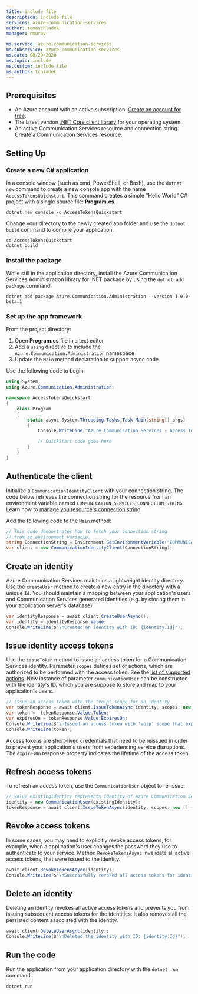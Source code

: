 ```yaml
---
title: include file
description: include file
services: azure-communication-services
author: tomaschladek
manager: nmurav

ms.service: azure-communication-services
ms.subservice: azure-communication-services
ms.date: 08/20/2020
ms.topic: include
ms.custom: include file
ms.author: tchladek
---
```


## Prerequisites

- An Azure account with an active subscription. [Create an account for free](https://azure.microsoft.com/free/?WT.mc_id=A261C142F). 
- The latest version [.NET Core client library](https://dotnet.microsoft.com/download/dotnet-core) for your operating system.
- An active Communication Services resource and connection string. [Create a Communication Services resource](../create-communication-resource.md).

## Setting Up

### Create a new C# application

In a console window (such as cmd, PowerShell, or Bash), use the `dotnet new` command to create a new console app with the name `AccessTokensQuickstart`. This command creates a simple "Hello World" C# project with a single source file: **Program.cs**.

```console
dotnet new console -o AccessTokensQuickstart
```

Change your directory to the newly created app folder and use the `dotnet build` command to compile your application.

```console
cd AccessTokensQuickstart
dotnet build
```

### Install the package

While still in the application directory, install the Azure Communication Services Administration library for .NET package by using the `dotnet add package` command.

```console
dotnet add package Azure.Communication.Administration --version 1.0.0-beta.1
```

### Set up the app framework

From the project directory:

1. Open **Program.cs** file in a text editor
1. Add a `using` directive to include the `Azure.Communication.Administration` namespace
1. Update the `Main` method declaration to support async code

Use the following code to begin:

```csharp
using System;
using Azure.Communication.Administration;

namespace AccessTokensQuickstart
{
    class Program
    {
        static async System.Threading.Tasks.Task Main(string[] args)
        {
            Console.WriteLine("Azure Communication Services - Access Tokens Quickstart");

            // Quickstart code goes here
        }
    }
}
```
## Authenticate the client

Initialize a `CommunicationIdentityClient` with your connection string. The code below retrieves the connection string for the resource from an environment variable named `COMMUNICATION_SERVICES_CONNECTION_STRING`. Learn how to [manage you resource's connection string](../create-communication-resource.md#store-your-connection-string).

Add the following code to the `Main` method:

```csharp
// This code demonstrates how to fetch your connection string
// from an environment variable.
string ConnectionString = Environment.GetEnvironmentVariable("COMMUNICATION_SERVICES_CONNECTION_STRING");
var client = new CommunicationIdentityClient(ConnectionString);
```

## Create an identity

Azure Communication Services maintains a lightweight identity directory. Use the `createUser` method to create a new entry in the directory with a unique `Id`. You should maintain a mapping between your application's users and Communication Services generated identities (e.g. by storing them in your application server's database).

```csharp
var identityResponse = await client.CreateUserAsync();
var identity = identityResponse.Value;
Console.WriteLine($"\nCreated an identity with ID: {identity.Id}");
```

## Issue identity access tokens

Use the `issueToken` method to issue an access token for a Communication Services identity. Parameter `scopes` defines set of actions, which are authorized to be performed with the access token. See the [list of supported actions](../concepts/authentication.md). New instance of parameter `communicationUser` can be constructed with the identity's ID, which you are suppose to store and map to your application's users.

```csharp
// Issue an access token with the "voip" scope for an identity
var tokenResponse = await client.IssueTokenAsync(identity, scopes: new [] { CommunicationTokenScope.VoIP });
var token =  tokenResponse.Value.Token;
var expiresOn = tokenResponse.Value.ExpiresOn;
Console.WriteLine($"\nIssued an access token with 'voip' scope that expires at {expiresOn}:");
Console.WriteLine(token);
```

Access tokens are short-lived credentials that need to be reissued in order to prevent your application's users from experiencing service disruptions. The `expiresOn` response property indicates the lifetime of the access token. 

## Refresh access tokens

To refresh an access token, use the `CommunicationUser` object to re-issue:

```csharp  
// Value existingIdentity represents identity of Azure Communication Services stored during identity creation
identity = new CommunicationUser(existingIdentity);
tokenResponse = await client.IssueTokenAsync(identity, scopes: new [] { CommunicationTokenScope.VoIP });
```

## Revoke access tokens

In some cases, you may need to explicitly revoke access tokens, for example, when a application's user changes the password they use to authenticate to your service. Method `RevokeTokensAsync` invalidate all active access tokens, that were issued to the identity.

```csharp  
await client.RevokeTokensAsync(identity);
Console.WriteLine($"\nSuccessfully revoked all access tokens for identity with ID: {identity.Id}");
```

## Delete an identity

Deleting an identity revokes all active access tokens and prevents you from issuing subsequent access tokens for the identities. It also removes all the persisted content associated with the identity.

```csharp
await client.DeleteUserAsync(identity);
Console.WriteLine($"\nDeleted the identity with ID: {identity.Id}");
```

## Run the code

Run the application from your application directory with the `dotnet run` command.

```console
dotnet run
```
